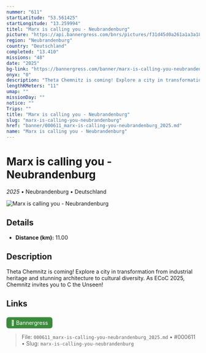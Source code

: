 ```yaml
---
nummer: "611"
startLatitude: "53.561425"
startLongitude: "13.259994"
titel: "Marx is calling you - Neubrandenburg"
picture: "https://api.bannergress.com/bnrs/pictures/f31d45d0a261a1a3a1847eb5ec194cf4"
region: "Neubrandenburg"
country: "Deutschland"
completed: "13.410"
missions: "48"
date: "2025"
bg-link: "https://bannergress.com/banner/marx-is-calling-you-neubrandenburg-2205"
onyx: "0"
description: "Theta Chemnitz is coming! Explore a city in transformation from industrial heritage and stunning architecture to cultural diversity. As ECoC 2025, Chemnitz invites you to C the Unseen!"
lengthKMeters: "11"
umap: ""
missionDay: ""
notice: ""
Trips: ""
title: "Marx is calling you - Neubrandenburg"
slug: "marx-is-calling-you-neubrandenburg"
href: "banner/000611_marx-is-calling-you-neubrandenburg_2025.md"
name: "Marx is calling you - Neubrandenburg"
---
```

# Marx is calling you - Neubrandenburg

*2025* • Neubrandenburg • Deutschland

![Marx is calling you - Neubrandenburg](https://api.bannergress.com/bnrs/pictures/f31d45d0a261a1a3a1847eb5ec194cf4)



## Details
- **Distance (km):** 11.00






## Description
Theta Chemnitz is coming! Explore a city in transformation from industrial heritage and stunning architecture to cultural diversity. As ECoC 2025, Chemnitz invites you to C the Unseen!



## Links
<a href="https://bannergress.com/banner/marx-is-calling-you-neubrandenburg-2205" style="display:inline-block;margin:6px 8px 0 0;padding:6px 12px;background:#3c8b3c;color:#fff;text-decoration:none;border-radius:6px;">🔗 Bannergress</a>




> File: `000611_marx-is-calling-you-neubrandenburg_2025.md` • #000611 • Slug: `marx-is-calling-you-neubrandenburg`
